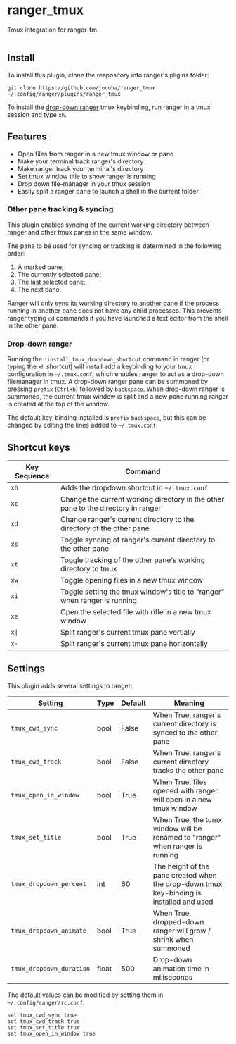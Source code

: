 # ranger_tmux

Tmux integration for ranger-fm.

<img>

## Install

To install this plugin, clone the respository into ranger's pligins folder:

```
git clone https://github.com/joouha/ranger_tmux ~/.config/ranger/plugins/ranger_tmux
```

To install the [drop-down ranger](#drop-down-file-manager) tmux keybinding, run ranger in a tmux session and type `xh`.

## Features

- Open files from ranger in a new tmux window or pane
- Make your terminal track ranger's directory
- Make ranger track your terminal's directory
- Set tmux window title to show ranger is running
- Drop down file-manager in your tmux session
- Easily split a ranger pane to launch a shell in the current folder

### Other pane tracking & syncing

This plugin enables syncing of the current working directory between ranger and other tmux panes in the same window.

The pane to be used for syncing or tracking is determined in the following order:

1. A marked pane;
2. The currently selected pane;
3. The last selected pane;
4. The next pane.

Ranger will only sync its working directory to another pane if the process running in another pane does not have any child processes. This prevents ranger typing `cd` commands if you have launched a text editor from the shell in the other pane.

### Drop-down ranger

Running the `:install_tmux_dropdown_shortcut` command in ranger (or typing the `xh` shortcut) will install add a keybinding to your tmux configuration in `~/.tmux.conf`, which enables ranger to act as a drop-down filemanager in tmux. A drop-down ranger pane can be summoned by pressing `prefix` (`Ctrl+b`) followed by `backspace`. When drop-down ranger is summoned, the current tmux window is split and a new pane running ranger is created at the top of the window.

The default key-binding installed is `prefix` `backspace`, but this can be changed by editing the lines added to `~/.tmux.conf`.

## Shortcut keys

| Key Sequence | Command                                                                           |
| ------------ | --------------------------------------------------------------------------------- |
| `xh`         | Adds the dropdown shortcut in `~/.tmux.conf`                                      |
| `xc`         | Change the current working directory in the other pane to the directory in ranger |
| `xd`         | Change ranger's current directory to the directory of the other pane              |
| `xs`         | Toggle syncing of ranger's current directory to the other pane                    |
| `xt`         | Toggle tracking of the other pane's working directory to tmux                     |
| `xw`         | Toggle opening files in a new tmux window                                         |
| `xi`         | Toggle setting the tmux window's title to "ranger" when ranger is running         |
| `xe`         | Open the selected file with rifle in a new tmux window                            |
| `x\|`        | Split ranger's current tmux pane vertially                                        |
| `x-`         | Split ranger's current tmux pane horizontally                                     |

## Settings

This plugin adds several settings to ranger:

| Setting                  | Type  | Default | Meaning                                                                                  |
| ------------------------ | ----- | ------- | ---------------------------------------------------------------------------------------- |
| `tmux_cwd_sync`          | bool  | False   | When True, ranger's current directory is synced to the other pane                        |
| `tmux_cwd_track`         | bool  | False   | When True, ranger's current directory tracks the other pane                              |
| `tmux_open_in_window`    | bool  | True    | When True, files opened with ranger will open in a new tmux window                       |
| `tmux_set_title`         | bool  | True    | When True, the tumx window will be renamed to "ranger" when ranger is running            |
| `tmux_dropdown_percent`  | int   | 60      | The height of the pane created when the drop-down tmux key-binding is installed and used |
| `tmux_dropdown_animate`  | bool  | True    | When True, dropped-down ranger will grow / shrink when summoned                          |
| `tmux_dropdown_duration` | float | 500     | Drop-down animation time in miliseconds                                                  |

The default values can be modified by setting them in `~/.config/ranger/rc.conf`:

```
set tmux_cwd_sync true
set tmux_cwd_track true
set tmux_set_title true
set tmux_open_in_window true
```
